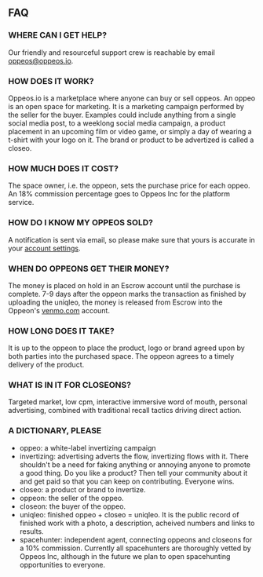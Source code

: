 ## FAQ

### WHERE CAN I GET HELP?

Our friendly and resourceful support crew is reachable by email oppeos@oppeos.io.

### HOW DOES IT WORK?

Oppeos.io is a marketplace where anyone can buy or sell oppeos. An oppeo is an open space for marketing. It is a marketing campaign performed by the seller for the buyer. Examples could include anything from a single social media post, to a weeklong social media campaign, a product placement in an upcoming film or video game, or simply a day of wearing a t-shirt with your logo on it. The brand or product to be advertized is called a closeo.

### HOW MUCH DOES IT COST?

The space owner, i.e. the oppeon, sets the purchase price for each oppeo. An 18% commission percentage goes to Oppeos Inc for the platform service.

### HOW DO I KNOW MY OPPEOS SOLD?

A notification is sent via email, so please make sure that yours is accurate in your [account settings](/dash/account).

### WHEN DO OPPEONS GET THEIR MONEY?

The money is placed on hold in an Escrow account until the purchase is complete. 7-9 days after the oppeon marks the transaction as finished by uploading the uniqleo, the money is released from Escrow into the Oppeon's [venmo.com](https://venmo.com) account.

### HOW LONG DOES IT TAKE?

It is up to the oppeon to place the product, logo or brand agreed upon by both parties into the purchased space. The oppeon agrees to a timely delivery of the product.

### WHAT IS IN IT FOR CLOSEONS?

Targeted market, low cpm, interactive immersive word of mouth, personal advertising, combined with traditional recall tactics driving direct action.

### A DICTIONARY, PLEASE

- oppeo: a white-label invertizing campaign
- invertizing: advertising adverts the flow, invertizing flows with it. There shouldn't be a need for faking anything or annoying anyone to promote a good thing. Do you like a product? Then tell your community about it and get paid so that you can keep on contributing. Everyone wins.
- closeo: a product or brand to invertize.
- oppeon: the seller of the oppeo.
- closeon: the buyer of the oppeo.
- uniqleo: finished oppeo + closeo = uniqleo. It is the public record of finished work with a photo, a description, acheived numbers and links to results.
- spacehunter: independent agent, connecting oppeons and closeons for a 10% commission. Currently all spacehunters are thoroughly vetted by Oppeos Inc, although in the future we plan to open spacehunting opportunities to everyone.
